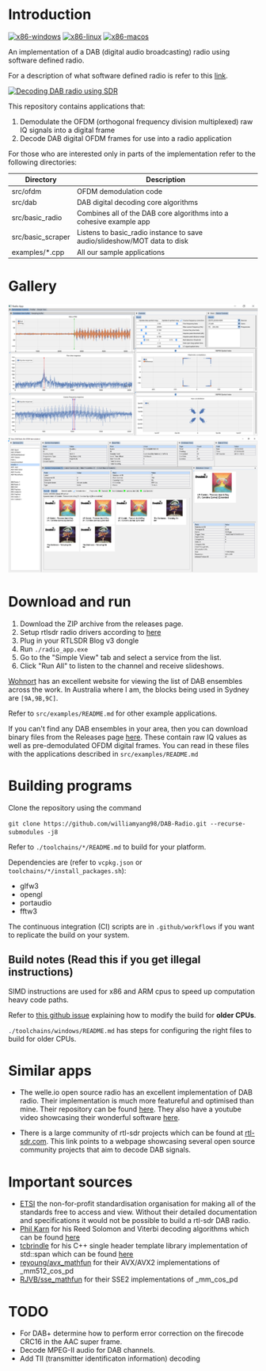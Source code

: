 # Introduction
[![x86-windows](https://github.com/williamyang98/DAB-Radio/actions/workflows/x86-windows.yml/badge.svg)](https://github.com/williamyang98/DAB-Radio/actions/workflows/x86-windows.yml)
[![x86-linux](https://github.com/williamyang98/DAB-Radio/actions/workflows/x86-linux.yml/badge.svg)](https://github.com/williamyang98/DAB-Radio/actions/workflows/x86-linux.yml)
[![x86-macos](https://github.com/williamyang98/DAB-Radio/actions/workflows/x86-macos.yml/badge.svg)](https://github.com/williamyang98/DAB-Radio/actions/workflows/x86-macos.yml)

An implementation of a DAB (digital audio broadcasting) radio using software defined radio. 

For a description of what software defined radio is refer to this [link](https://www.rtl-sdr.com/about-rtl-sdr/). 

[![Decoding DAB radio using SDR](http://img.youtube.com/vi/4bb0FQFrgE8/0.jpg)](http://youtu.be/4bb0FQFrgE8 "Decoding DAB radio using SDR")

This repository contains applications that:
1. Demodulate the OFDM (orthogonal frequency division multiplexed) raw IQ signals into a digital frame
2. Decode DAB digital OFDM frames for use into a radio application

For those who are interested only in parts of the implementation refer to the following directories:

| Directory | Description |
| --- | --- |
| src/ofdm          | OFDM demodulation code |
| src/dab           | DAB digital decoding core algorithms |
| src/basic_radio   | Combines all of the DAB core algorithms into a cohesive example app |
| src/basic_scraper | Listens to basic_radio instance to save audio/slideshow/MOT data to disk |
| examples/*.cpp    | All our sample applications |

# Gallery
![OFDM Demodulator GUI](docs/gallery/ofdm_demodulator_gui.png)
![Simple Radio GUI](docs/gallery/simple_radio_gui.png)

# Download and run
1. Download the ZIP archive from the releases page. 
2. Setup rtlsdr radio drivers according to [here](https://www.rtl-sdr.com/rtl-sdr-quick-start-guide/)
3. Plug in your RTLSDR Blog v3 dongle
4. Run ```./radio_app.exe```
5. Go to the "Simple View" tab and select a service from the list. 
6. Click "Run All" to listen to the channel and receive slideshows.

[Wohnort](http://www.wohnort.org/dab/) has an excellent website for viewing the list of DAB ensembles across the work. In Australia where I am, the blocks being used in Sydney are ```[9A,9B,9C]```.

Refer to ```src/examples/README.md``` for other example applications.

If you can't find any DAB ensembles in your area, then you can download binary files from the Releases page [here](https://github.com/williamyang98/DAB-Radio/releases/tag/raw-iq-data). These contain raw IQ values as well as pre-demodulated OFDM digital frames. You can read in these files with the applications described in <code>src/examples/README.md</code>

# Building programs
Clone the repository using the command

```git clone https://github.com/williamyang98/DAB-Radio.git --recurse-submodules -j8```

Refer to ```./toolchains/*/README.md``` to build for your platform.

Dependencies are (refer to <code>vcpkg.json</code> or <code>toolchains/*/install_packages.sh</code>):
- glfw3
- opengl
- portaudio
- fftw3

The continuous integration (CI) scripts are in <code>.github/workflows</code> if you want to replicate the build on your system.

## Build notes (Read this if you get illegal instructions)
SIMD instructions are used for x86 and ARM cpus to speed up computation heavy code paths.

Refer to [this github issue](https://github.com/williamyang98/DAB-Radio/issues/2#issuecomment-1627787907) explaining how to modify the build for **older CPUs**. 

```./toolchains/windows/README.md``` has steps for configuring the right files to build for older CPUs.

# Similar apps
- The welle.io open source radio has an excellent implementation of DAB radio. Their implementation is much more featureful and optimised than mine. Their repository can be found [here](https://github.com/albrechtl/welle.io). They also have a youtube video showcasing their wonderful software [here](https://www.youtube.com/watch?v=IJcgdmud-AI). 

- There is a large community of rtl-sdr projects which can be found at [rtl-sdr.com](https://www.rtl-sdr.com/tag/dab/). This link points to a webpage showcasing several open source community projects that aim to decode DAB signals.

# Important sources
- [ETSI](https://www.etsi.org/standards) the non-for-profit standardisation organisation for making all of the standards free to access and view. Without their detailed documentation and specifications it would not be possible to build a rtl-sdr DAB radio.
- [Phil Karn](https://github.com/ka9q) for his Reed Solomon and Viterbi decoding algorithms which can be found [here](https://github.com/ka9q/libfec)
- [tcbrindle](https://github.com/tcbrindle) for his C++ single header template library implementation of std::span which can be found [here](https://github.com/tcbrindle/span)
- [reyoung/avx_mathfun](https://github.com/reyoung/avx_mathfun) for their AVX/AVX2 implementations of _mm512_cos_pd
- [RJVB/sse_mathfun](https://github.com/RJVB/sse_mathfun) for their SSE2 implementations of _mm_cos_pd

# TODO
- For DAB+ determine how to perform error correction on the firecode CRC16 in the AAC super frame.
- Decode MPEG-II audio for DAB channels.
- Add TII (transmitter identificaton information) decoding
